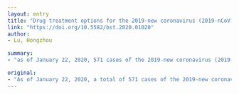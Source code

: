 ```yaml
---
layout: entry
title: "Drug treatment options for the 2019-new coronavirus (2019-nCoV)"
link: "https://doi.org/10.5582/bst.2020.01020"
author:
- Lu, Hongzhou

summary:
- "as of January 22, 2020, 571 cases of the 2019-new coronavirus (2019-nCoV) have been reported in 25 provinces (districts and cities) in China. At present, there is no vaccine or antiviral treatment for human and animal coronanavirus. The efficacy and safety of these drugs for 2019-NCoV still need to be further confirmed by clinical experiments."

original:
- "As of January 22, 2020, a total of 571 cases of the 2019-new coronavirus (2019-nCoV) have been reported in 25 provinces (districts and cities) in China. At present, there is no vaccine or antiviral treatment for human and animal coronavirus, so that identifying the drug treatment options as soon as possible is critical for the response to the 2019-nCoV outbreak. Three general methods, which include existing broad-spectrum antiviral drugs using standard assays, screening of a chemical library containing many existing compounds or databases, and the redevelopment of new specific drugs based on the genome and biophysical understanding of individual coronaviruses, are used to discover the potential antiviral treatment of human pathogen coronavirus. Lopinavir /Ritonavir, Nucleoside analogues, Neuraminidase inhibitors, Remdesivir, peptide (EK1), abidol, RNA synthesis inhibitors (such as TDF, 3TC), anti-inflammatory drugs (such as hormones and other molecules), Chinese traditional medicine, such ShuFengJieDu Capsules and Lianhuaqingwen Capsule, could be the drug treatment options for 2019-nCoV. However, the efficacy and safety of these drugs for 2019- nCoV still need to be further confirmed by clinical experiments."
---
```


